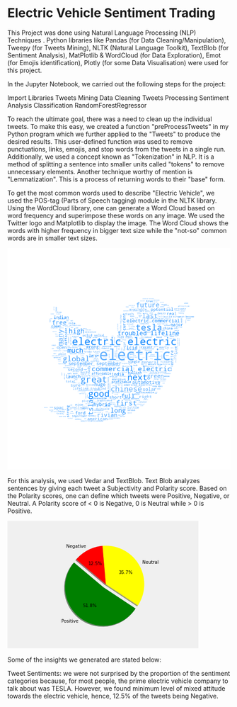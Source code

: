 # Electric Vehicle Sentiment Trading

This Project was done using Natural Language Processing (NLP) Techniques . Python libraries like Pandas (for Data Cleaning/Manipulation), Tweepy (for Tweets Mining), NLTK (Natural Language Toolkit), TextBlob (for Sentiment Analysis), MatPlotlib & WordCloud (for Data Exploration), Emot (for Emojis identification), Plotly (for some Data Visualisation) were used for this project.


In the Jupyter Notebook, we carried out the following steps for the project:

Import Libraries
Tweets Mining
Data Cleaning
Tweets Processing
Sentiment Analysis
Classification 
RandomForestRegressor


To reach the ultimate goal, there was a need to clean up the individual tweets. To make this easy, we created a function "preProcessTweets" in my Python program which we further applied to the "Tweets" to produce the desired results. This user-defined function was used to remove punctuations, links, emojis, and stop words from the tweets in a single run. Additionally, we used a concept known as "Tokenization" in NLP. It is a method of splitting a sentence into smaller units called "tokens" to remove unnecessary elements. Another technique worthy of mention is "Lemmatization". This is a process of returning words to their "base" form. 


To get the most common words used to describe "Electric Vehicle", we used the POS-tag (Parts of Speech tagging) module in the NLTK library. Using the WordCloud library, one can generate a Word Cloud based on word frequency and superimpose these words on any image. We used the Twitter logo and Matplotlib to display the image. The Word Cloud shows the words with higher frequency in bigger text size while the "not-so" common words are in smaller text sizes.

![alt text](wordcloud.png)

For this analysis, we used Vedar and TextBlob. Text Blob analyzes sentences by giving each tweet a Subjectivity and Polarity score.  Based on the Polarity scores, one can define which tweets were Positive, Negative, or Neutral. A Polarity score of < 0 is Negative, 0 is Neutral while > 0 is Positive. 

![alt text](plot_circle.png)

Some of the insights we generated are stated below:

Tweet Sentiments: we were not surprised by the proportion of the sentiment categories because, for most people, the prime electric vehicle company to talk about was TESLA. However, we found minimum level of mixed attitude towards the electric vehicle, hence, 12.5% of the tweets being Negative. 